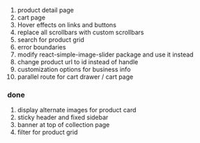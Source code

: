1. product detail page
2. cart page
3. Hover effects on links and buttons
4. replace all scrollbars with custom scrollbars
5. search for product grid
6. error boundaries
7. modify react-simple-image-slider package and use it instead
8. change product url to id instead of handle
9. customization options for business info
10. parallel route for cart drawer / cart page

### done

1. display alternate images for product card
2. sticky header and fixed sidebar
3. banner at top of collection page
4. filter for product grid
